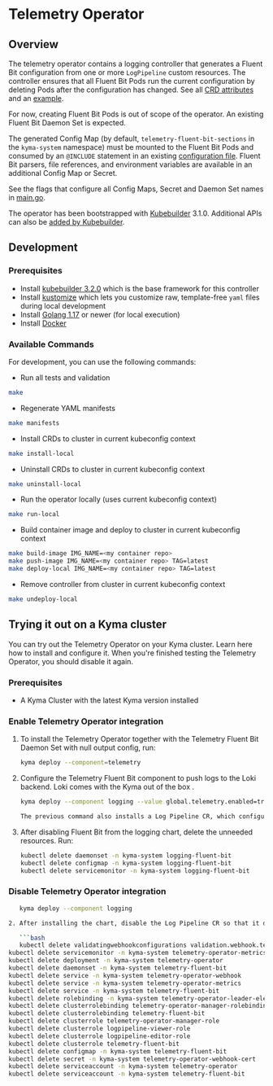 # Telemetry Operator

## Overview

The telemetry operator contains a logging controller that generates a Fluent Bit configuration from one or more `LogPipeline` custom resources. The controller ensures that all Fluent Bit Pods run the current configuration by deleting Pods after the configuration has changed. See all [CRD attributes](api/v1alpha1/logpipeline_types.go) and an [example](config/samples/telemetry_v1alpha1_logpipeline.yaml).

For now, creating Fluent Bit Pods is out of scope of the operator. An existing Fluent Bit Daemon Set is expected.

The generated Config Map (by default, `telemetry-fluent-bit-sections` in the `kyma-system` namespace) must be mounted to the Fluent Bit Pods and consumed by an `@INCLUDE` statement in an existing [configuration file](https://docs.fluentbit.io/manual/administration/configuring-fluent-bit/classic-mode/configuration-file). Fluent Bit parsers, file references, and environment variables are available in an additional Config Map or Secret.

See the flags that configure all Config Maps, Secret and Daemon Set names in [main.go](main.go).

The operator has been bootstrapped with [Kubebuilder](https://github.com/kubernetes-sigs/kubebuilder) 3.1.0. Additional APIs can also be [added by Kubebuilder](https://book.kubebuilder.io/cronjob-tutorial/new-api.html).

## Development

### Prerequisites
- Install [kubebuilder 3.2.0](https://github.com/kubernetes-sigs/kubebuilder) which is the base framework for this controller
- Install [kustomize](https://github.com/kubernetes-sigs/kustomize) which lets you customize raw, template-free `yaml` files during local development
- Install [Golang 1.17](https://golang.org/dl/) or newer (for local execution)
- Install [Docker](https://www.docker.com/get-started)

### Available Commands

For development, you can use the following commands:

- Run all tests and validation

```bash
make
```

- Regenerate YAML manifests

```bash
make manifests
```

- Install CRDs to cluster in current kubeconfig context

```bash
make install-local
```

- Uninstall CRDs to cluster in current kubeconfig context

```bash
make uninstall-local
```

- Run the operator locally (uses current kubeconfig context)

```bash
make run-local
```

- Build container image and deploy to cluster in current kubeconfig context

```bash
make build-image IMG_NAME=<my container repo>
make push-image IMG_NAME=<my container repo> TAG=latest
make deploy-local IMG_NAME=<my container repo> TAG=latest
```

- Remove controller from cluster in current kubeconfig context

```bash
make undeploy-local
```
## Trying it out on a Kyma cluster
You can try out the Telemetry Operator on your Kyma cluster. Learn here how to  install and configure it. When you're finished testing the Telemetry Operator, you should disable it again.
### Prerequisites

- A Kyma Cluster with the latest Kyma version installed

### Enable Telemetry Operator integration
1. To install the Telemetry Operator together with the Telemetry Fluent Bit Daemon Set with null output config, run: 

   ```bash
   kyma deploy --component=telemetry 


2. Configure the Telemetry Fluent Bit component to push logs to the Loki backend. Loki comes with the Kyma out of the box .

   ```bash
   kyma deploy --component logging --value global.telemetry.enabled=true

   The previous command also installs a Log Pipeline CR, which configures the Telemetry Fluent Bit to push logs to the Loki backend.

3. After disabling Fluent Bit from the logging chart, delete the unneeded resources. Run:

   ```bash
   kubectl delete daemonset -n kyma-system logging-fluent-bit
   kubectl delete configmap -n kyma-system logging-fluent-bit
   kubectl delete servicemonitor -n kyma-system logging-fluent-bit


### Disable Telemetry Operator integration
```bash
   kyma deploy --component logging 

2. After installing the chart, disable the Log Pipeline CR so that it does not collect the logs anymore. Run:

   ```bash
   kubectl delete validatingwebhookconfigurations validation.webhook.telemetry.kyma-project.io
kubectl delete servicemonitor -n kyma-system telemetry-operator-metrics
kubectl delete deployment -n kyma-system telemetry-operator
kubectl delete daemonset -n kyma-system telemetry-fluent-bit
kubectl delete service -n kyma-system telemetry-operator-webhook
kubectl delete service -n kyma-system telemetry-operator-metrics
kubectl delete service -n kyma-system telemetry-fluent-bit
kubectl delete rolebinding -n kyma-system telemetry-operator-leader-election-rolebinding
kubectl delete clusterrolebinding telemetry-operator-manager-rolebinding
kubectl delete clusterrolebinding telemetry-fluent-bit
kubectl delete clusterrole telemetry-operator-manager-role
kubectl delete clusterrole logpipeline-viewer-role
kubectl delete clusterrole logpipeline-editor-role
kubectl delete clusterrole telemetry-fluent-bit
kubectl delete configmap -n kyma-system telemetry-fluent-bit
kubectl delete secret -n kyma-system telemetry-operator-webhook-cert
kubectl delete serviceaccount -n kyma-system telemetry-operator
kubectl delete serviceaccount -n kyma-system telemetry-fluent-bit